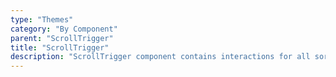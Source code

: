 ```yaml
---
type: "Themes"
category: "By Component"
parent: "ScrollTrigger"
title: "ScrollTrigger"
description: "ScrollTrigger component contains interactions for all sort of interaction on page scroll."
---
```

